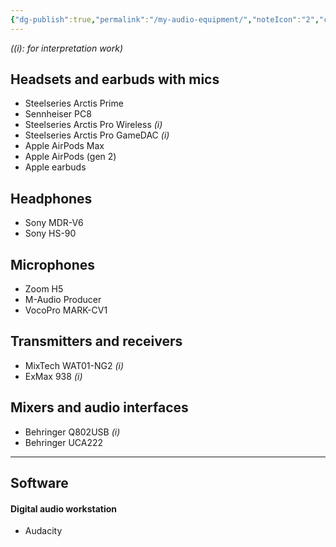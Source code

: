 ```yaml
---
{"dg-publish":true,"permalink":"/my-audio-equipment/","noteIcon":"2","created":"","updated":""}
---
```



*((i): for interpretation work)*

## Headsets and earbuds with mics
- Steelseries Arctis Prime
- Sennheiser PC8
- Steelseries Arctis Pro Wireless *(i)*
- Steelseries Arctis Pro GameDAC *(i)*
- Apple AirPods Max
- Apple AirPods (gen 2)
- Apple earbuds

## Headphones
- Sony MDR-V6
- Sony HS-90

## Microphones
- Zoom H5
- M-Audio Producer
- VocoPro MARK-CV1

## Transmitters and receivers
- MixTech WAT01-NG2 *(i)*
- ExMax 938 *(i)*

## Mixers and audio interfaces
- Behringer Q802USB *(i)*
- Behringer UCA222

---
## Software

#### Digital audio workstation 
- Audacity